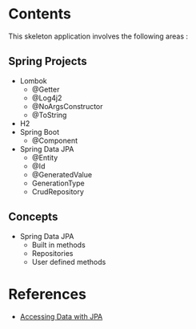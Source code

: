 # Contents
This skeleton application involves the following areas :

## Spring Projects
* Lombok
    - @Getter
    - @Log4j2
    - @NoArgsConstructor
    - @ToString
* H2
* Spring Boot
    - @Component
* Spring Data JPA
    - @Entity
    - @Id
    - @GeneratedValue
    - GenerationType
    - CrudRepository

## Concepts
* Spring Data JPA
    - Built in methods
    - Repositories
    - User defined methods 

# References
* [Accessing Data with JPA](https://spring.io/guides/gs/accessing-data-jpa/)
